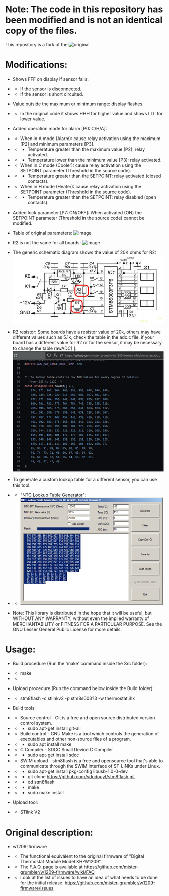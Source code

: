 # Note: The code in this repository has been modified and is not an identical copy of the files.


This repository is a fork of the ![original](https://github.com/mister-grumbler/w1209-firmware).

# Modifications:
- Shows FFF on display if sensor fails:
- - If the sensor is disconnected.
- - If the sensor is short circuited.

- Value outside the maximum or minimum range: display flashes.
- - In the original code it shows HHH for higher value and shows LLL for lower value.

- Added operation mode for alarm [P0: C/H/A]:
- - When in A mode (Alarm): cause relay activation using the maximum [P2] and minimum parameters [P3].
- - - Temperature greater than the maximum value [P2]: relay activated.
- - - Temperature lower than the minimum value [P3]: relay activated.
- - When in C mode (Cooler): cause relay activation using the SETPOINT parameter (Threshold in the source code).
- - - Temperature greater than the SETPOINT: relay activated (closed contacts).
- - When in H mode (Heater): cause relay activation using the SETPOINT parameter (Threshold in the source code).
- - - Temperature greater than the SETPOINT: relay disabled (open contacts).

- Added lock parameter [P7: ON/OFF]: When activated (ON) the SETPOINT parameter (Threshold in the source code) cannot be modified.

- Table of original parameters:
![image](https://raw.githubusercontent.com/rtek1000/w1209-firmware/master/Doc/Table_params_W1209.png)

- R2 is not the same for all boards:
![image](https://raw.githubusercontent.com/rtek1000/w1209-firmware/master/Doc/w1209.png)

- The generic schematic diagram shows the value of 20K ohms for R2:
![image](https://raw.githubusercontent.com/rtek1000/NTC_Lookup_Table_Generator/main/Img/image.jpg)

- R2 resistor: Some boards have a resistor value of 20k, others may have different values such as 5.1k, check the table in the adc.c file, if your board has a different value for R2 or for the sensor, it may be necessary to change the table rawADC[ ]:
![image](https://raw.githubusercontent.com/rtek1000/NTC_Lookup_Table_Generator/main/Img/Image2.png)

- To generate a custom lookup table for a different sensor, you can use this tool:
- - "[NTC Lookup Table Generator](https://github.com/rtek1000/NTC_Lookup_Table_Generator)":

- - ![image](https://github.com/rtek1000/NTC_Lookup_Table_Generator/blob/main/Img/Image_1.png)

- Note: This library is distributed in the hope that it will be useful, but WITHOUT ANY WARRANTY; without even the implied warranty of MERCHANTABILITY or FITNESS FOR A PARTICULAR PURPOSE. See the GNU Lesser General Public License for more details.

# Usage:
- Build procedure (Run the 'make' command inside the Src folder):
- - make
- - 
- Upload procedure (Run the command below inside the Build folder): 
- - stm8flash -c stlinkv2 -p stm8s003?3 -w thermostat.ihx

- Build tools:
- - Source control - Git is a free and open source distributed version control system.
- - - sudo apt-get install git-all
- - Build control - GNU Make is a tool which controls the generation of executables and other non-source files of a program.
- - - sudo apt install make
- - C Compiler - SDCC Small Device C Compiler
- - - sudo apt-get install sdcc
- - SWIM upload - stm8flash is a free and opensource tool that's able to communicate through the SWIM interface of ST-LINKs under Linux.
- - - sudo apt-get install pkg-config libusb-1.0-0-dev
- - - git clone https://github.com/vdudouyt/stm8flash.git
- - - cd stm8flash
- - - make
- - - sudo make install

- Upload tool:
- - STlink V2

# Original description:
- w1209-firmware
- - The functional equivalent to the original firmware of "Digital Thermostat Module Model XH-W1209".

- - The F.A.Q. page is available at https://github.com/mister-grumbler/w1209-firmware/wiki/FAQ

- - Look at the list of issues to have an idea of what needs to be done for the initial release.
https://github.com/mister-grumbler/w1209-firmware/issues
